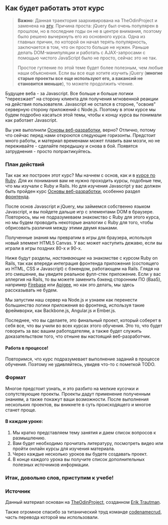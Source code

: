 ## Как будет работать этот курс

> **Важно**: Данная траектория заархивирована на TheOdinProject и заменена на [эту](https://vectree.ru/path/78). Причина проста: jQuery был очень популярен в прошлом, но в последние годы он не в центре внимания, поэтому было решено вычеркнуть его из основного курса. Одна из главных причин, по которой он начал терять популярность, заключается в том, что он просто больше не нужен. Раньше делать DOM-манипуляции и работать с AJAX-запросами с помощью чистого JavaScript было не просто, сейчас это не так.
>       
> Простое гугление по этой теме будет более полезным, чем любые наши объяснения. Если вы все еще хотите изучить jQuery (**многие старые проекты все еще используют его, а вакансий не становится меньше**), то можете продолжить чтение.

Будущее веба - за Javascript. Все больше и больше логики "переезжает" на сторону клиента для получения мгновенной реакции на действия пользователя. Javascript не остался в стороне, "освоив" серверную сторону приложений с Node.js. Поэтому в этом курсе мы будем подробно касаться этой темы, чтобы к концу курса вы понимали как работает Javascript.

Вы уже выполнили [Основы веб-разработки](/basics-of-web-development#section-frontend), верно?  Отлично, потому что сейчас перед нами откроются следующие горизонты. Предстоит много работы, и материал временами может плавить вам мозги, но не переживайте - сделайте передышку и снова в бой. Появятся затруднения - просто попрактикуйтесь.

### План действий

Так как же построен этот курс? Мы начнем с основ, как и в [курсе по Ruby](/ruby-programming). Для их понимания вам не нужно проходить курсы, подобные тем, что мы изучали с Ruby и Rails. Но для изучения Javascript у вас должен быть пройден курс [Основы веб-разработки](/basics-of-web-development), особенно раздел [фронтенда](/web-development-101#section-the-front-end).

После основ Javascript и jQuery, мы займемся собственно языком Javascript, и вы пойдете дальше игр с элементами DOM в браузере. Повторюсь, мы не подразумеваем знакомство с Ruby для этого курса, но мы будем проводить некоторые аналогии с Ruby для того, чтобы обрисовать различия между этими двумя языками.

Полученные знания мы превратим в игры для браузера, используя новый элемент HTML5 Canvas. У вас может наступить дежавю, если вы играли в игры поздних 80-х и 90-х.

Ниже будут разделы, *настаивающие* на знакомстве с курсом Ruby on Rails, так как впереди интеграция фронтенда приложения (состоящего из HTML, CSS и Javascript) с бэкендом, работающем на Rails. Глядя на это смешение, вы увидите реальное фулл-стек приложение. Если у вас аллергия на Rails, то вы можете заменить бэкенд сторонним ПО (BaaS), например  [Firebase](http://firebase.com) или [Apigee](http://apigee.com), но как это делать, мы здесь рассказывать не будем.

Мы запустим наш сервер на Node.js и узнаем как перенести большинство логики приложения во фронтенд, используя такие фреймворки, как Backbone.js, Angular.js и Ember.js.

Последнее, что вы сделаете, это финальный проект, который соберет в себя все, что вы учили во всех курсах этого обучения. Это то, что будет говорить за вас вашим работодателям, а также будет служить доказательством того, что отныне вы настоящий веб-разработчик.

#### Работа в процессе!

Повторимся, что курс подразумевает выполнение заданий в процессе обучения. Поэтому не удивляйтесь, увидев что-то с пометкой TODO.

### Формат

Многое предстоит узнать, и это разбито на мелкие кусочки и сопутствующие проекты. Проекты дадут применение полученным знаниям, а также покажут ваши возможности. После выполнения нескольких проектов, вы вникнете в суть происходящего и многое станет проще.

#### В каждом уроке:

1. Мы кратко представляем тему занятия и даем список вопросов к размышлению.
2. Вам будет необходимо прочитать литературу, посмотреть видео или пройти онлайн курсы для изучения материала.
4. Через каждые несколько уроков вы будете создавать проект.
5. В конце каждого урока вы получите список дополнительных полезных источников информации.

### Итак, довольно слов, приступим к учебе!

### Источник

Данный материал основан на [TheOdinProject](https://github.com/TheOdinProject), созданном [Erik Trautman](https://github.com/eriktrautman).

Также огромное спасибо за титанический труд команде [codenamecrud](https://github.com/codenamecrud/curriculum), часть перевода которой мы использовали.
